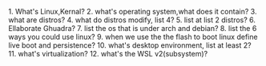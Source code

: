                                                                                                                                                            1. What's Linux,Kernal?
2. what's  operating system,what does it contain?
3. what are distros?
4. what do distros modify, list 4?
5. list at list 2 distros? 
6. Ellaborate Ghuadra?
7. list the os that is under arch and debian?
8. list the 6 ways you could use linux?
9. when we use the the flash to boot linux  define live boot and persistence?
10. what's desktop environment, list at least 2?
11. what's virtualization? 
12. what's the WSL v2(subsystem)?

